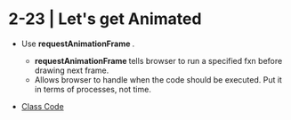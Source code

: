 # 2-23 | Let's get Animated

- Use <b> requestAnimationFrame </b>.
    - <b> requestAnimationFrame </b> tells browser to run a specified fxn before drawing next frame.
    - Allows browser to handle when the code should be executed. Put it in terms of processes, not time.

 - [Class Code]()
     